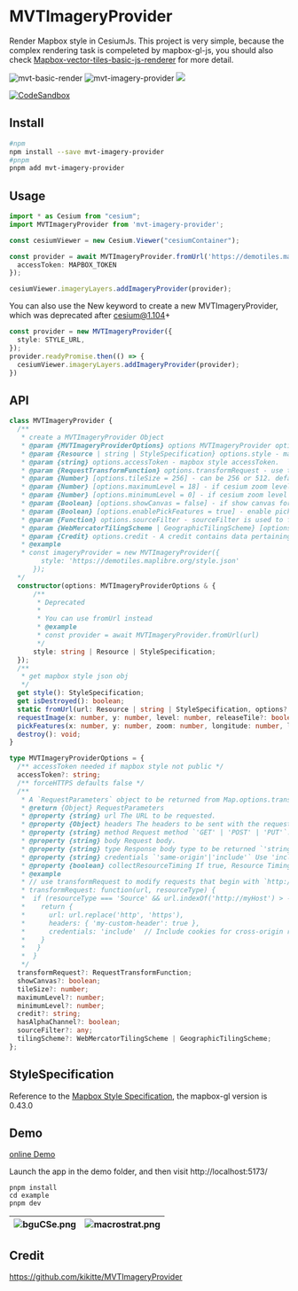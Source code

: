 # MVTImageryProvider

Render Mapbox style in CesiumJs. This project is very simple, because the complex rendering task is compeleted by mapbox-gl-js, you should also check [Mapbox-vector-tiles-basic-js-renderer](https://github.com/landtechnologies/Mapbox-vector-tiles-basic-js-renderer) for more detail.

![mvt-basic-render](http://img.badgesize.io/https://unpkg.com/mvt-basic-render?compression=gzip&label=gzip) ![mvt-imagery-provider](http://img.badgesize.io/https://unpkg.com/mvt-imagery-provider?compression=gzip&label=gzip) <a href="https://www.npmjs.com/package/mvt-imagery-provider">![](https://img.shields.io/npm/v/mvt-imagery-provider)</a>

[![CodeSandbox](https://codesandbox.io/static/img/play-codesandbox.svg)](https://codesandbox.io/p/sandbox/mvt-imagery-provider-example-gzflyc)

## Install

```bash
#npm
npm install --save mvt-imagery-provider
#pnpm
pnpm add mvt-imagery-provider
```

## Usage

```ts
import * as Cesium from "cesium";
import MVTImageryProvider from 'mvt-imagery-provider';

const cesiumViewer = new Cesium.Viewer("cesiumContainer");

const provider = await MVTImageryProvider.fromUrl('https://demotiles.maplibre.org/style.json', {
  accessToken: MAPBOX_TOKEN
});

cesiumViewer.imageryLayers.addImageryProvider(provider);

```

You can also use the New keyword to create a new MVTImageryProvider, which was deprecated after cesium@1.104+

```ts
const provider = new MVTImageryProvider({
  style: STYLE_URL,
});
provider.readyPromise.then(() => {
  cesiumViewer.imageryLayers.addImageryProvider(provider);
})
```

## API

```ts
class MVTImageryProvider {
  /**
   * create a MVTImageryProvider Object
   * @param {MVTImageryProviderOptions} options MVTImageryProvider options as follow:
   * @param {Resource | string | StyleSpecification} options.style - mapbox style object or url Resource.
   * @param {string} options.accessToken - mapbox style accessToken.
   * @param {RequestTransformFunction} options.transformRequest - use transformRequest to modify tile requests.
   * @param {Number} [options.tileSize = 256] - can be 256 or 512. defaults to 256.
   * @param {Number} [options.maximumLevel = 18] - if cesium zoom level exceeds maximumLevel, layer will be invisible, defaults to 18.
   * @param {Number} [options.minimumLevel = 0] - if cesium zoom level belows minimumLevel, layer will be invisible, defaults to 0.
   * @param {Boolean} [options.showCanvas = false] - if show canvas for debug.
   * @param {Boolean} [options.enablePickFeatures = true] - enable pickFeatures or not, defaults to true.
   * @param {Function} options.sourceFilter - sourceFilter is used to filter which source participate in pickFeature process.
   * @param {WebMercatorTilingScheme | GeographicTilingScheme} [options.tilingScheme = WebMercatorTilingScheme] - Cesium tilingScheme, defaults to WebMercatorTilingScheme(EPSG: 3857).
   * @param {Credit} options.credit - A credit contains data pertaining to how to display attributions/credits for certain content on the screen.
   * @example
   * const imageryProvider = new MVTImageryProvider({
        style: 'https://demotiles.maplibre.org/style.json'
      });
  */
  constructor(options: MVTImageryProviderOptions & {
      /**
       * Deprecated
       *
       * You can use fromUrl instead
       * @example
       * const provider = await MVTImageryProvider.fromUrl(url)
       */
      style: string | Resource | StyleSpecification;
  });
  /**
   * get mapbox style json obj
   */
  get style(): StyleSpecification;
  get isDestroyed(): boolean;
  static fromUrl(url: Resource | string | StyleSpecification, options?: MVTImageryProviderOptions): Promise<MVTImageryProvider>;
  requestImage(x: number, y: number, level: number, releaseTile?: boolean): Promise<HTMLImageElement | HTMLCanvasElement | any> | undefined;
  pickFeatures(x: number, y: number, zoom: number, longitude: number, latitude: number): Promise<ImageryLayerFeatureInfo[]> | undefined;
  destroy(): void;
}

type MVTImageryProviderOptions = {
  /** accessToken needed if mapbox style not public */
  accessToken?: string;
  /** forceHTTPS defaults false */
  /**
   * A `RequestParameters` object to be returned from Map.options.transformRequest callbacks.
   * @return {Object} RequestParameters
   * @property {string} url The URL to be requested.
   * @property {Object} headers The headers to be sent with the request.
   * @property {string} method Request method `'GET' | 'POST' | 'PUT'`.
   * @property {string} body Request body.
   * @property {string} type Response body type to be returned `'string' | 'json' | 'arrayBuffer'`.
   * @property {string} credentials `'same-origin'|'include'` Use 'include' to send cookies with cross-origin requests.
   * @property {boolean} collectResourceTiming If true, Resource Timing API information will be collected for these transformed requests and returned in a resourceTiming property of relevant data events.
   * @example
   * // use transformRequest to modify requests that begin with `http://myHost`
   * transformRequest: function(url, resourceType) {
   *  if (resourceType === 'Source' && url.indexOf('http://myHost') > -1) {
   *    return {
   *      url: url.replace('http', 'https'),
   *      headers: { 'my-custom-header': true },
   *      credentials: 'include'  // Include cookies for cross-origin requests
   *    }
   *   }
   *  }
   */
  transformRequest?: RequestTransformFunction;
  showCanvas?: boolean;
  tileSize?: number;
  maximumLevel?: number;
  minimumLevel?: number;
  credit?: string;
  hasAlphaChannel?: boolean;
  sourceFilter?: any;
  tilingScheme?: WebMercatorTilingScheme | GeographicTilingScheme;
};
```

## StyleSpecification

Reference to the [Mapbox Style Specification](https://docs.mapbox.com/mapbox-gl-js/style-spec/root/), the mapbox-gl version is 0.43.0

## Demo

[online Demo](https://mvti-magery-provider.vercel.app/)

Launch the app in the demo folder, and then visit http://localhost:5173/

```node
pnpm install
cd example
pnpm dev
```

| ![bguCSe.png](https://s1.ax1x.com/2022/07/28/vCk4z9.png) | ![macrostrat.png](https://s1.ax1x.com/2022/07/28/vCkcZV.png) |
| ------- | ------- |

## Credit

https://github.com/kikitte/MVTImageryProvider